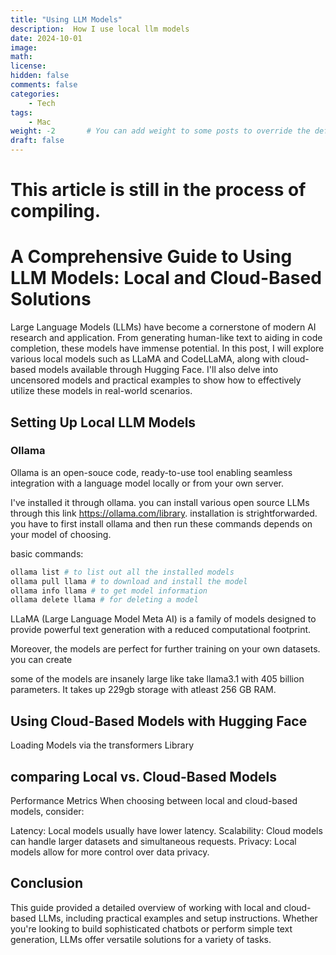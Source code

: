 ```yaml
---
title: "Using LLM Models"
description:  How I use local llm models
date: 2024-10-01
image: 
math: 
license: 
hidden: false
comments: false
categories:
    - Tech
tags:
    - Mac
weight: -2       # You can add weight to some posts to override the default sorting (date descending)
draft: false
---
```

# This article is still in the process of compiling.

# A Comprehensive Guide to Using LLM Models: Local and Cloud-Based Solutions

Large Language Models (LLMs) have become a cornerstone of modern AI research and application. From generating human-like text to aiding in code completion, these models have immense potential. In this post, I will explore various local models such as LLaMA and CodeLLaMA, along with cloud-based models available through Hugging Face. I'll also delve into uncensored models and practical examples to show how to effectively utilize these models in real-world scenarios.

## Setting Up Local LLM Models

### Ollama
Ollama is an open-souce code, ready-to-use tool enabling seamless integration with a language model locally or from your own server.

I've installed it through ollama. you can install various open source LLMs through this link https://ollama.com/library. installation is strightforwarded. you have to first install ollama and then run these commands depends on your model of choosing.

basic commands:

```bash
ollama list # to list out all the installed models
ollama pull llama # to download and install the model
ollama info llama # to get model information
ollama delete llama # for deleting a model
```

LLaMA (Large Language Model Meta AI) is a family of models designed to provide powerful text generation with a reduced computational footprint.

Moreover, the models are perfect for further training on your own datasets. you can create 

some of the models are insanely large like take llama3.1 with 405 billion parameters. It takes up 229gb storage with atleast 256 GB RAM.

## Using Cloud-Based Models with Hugging Face


Loading Models via the transformers Library


## comparing Local vs. Cloud-Based Models

Performance Metrics
When choosing between local and cloud-based models, consider:

Latency: Local models usually have lower latency.
Scalability: Cloud models can handle larger datasets and simultaneous requests.
Privacy: Local models allow for more control over data privacy.


## Conclusion
This guide provided a detailed overview of working with local and cloud-based LLMs, including practical examples and setup instructions. Whether you're looking to build sophisticated chatbots or perform simple text generation, LLMs offer versatile solutions for a variety of tasks.